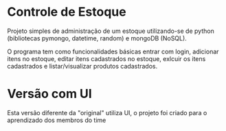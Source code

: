 # Controle de Estoque

Projeto simples de administração de um estoque utilizando-se de python (bibliotecas pymongo, datetime, random) e mongoDB (NoSQL).

O programa tem como funcionalidades básicas entrar com login, adicionar itens no estoque, editar itens cadastrados no estoque, exlcuir os itens 
cadastrados e listar/visualizar produtos cadastrados.

# Versão com UI

Esta versão diferente da "original" utiliza UI, o projeto foi criado para o aprendizado dos membros do time




